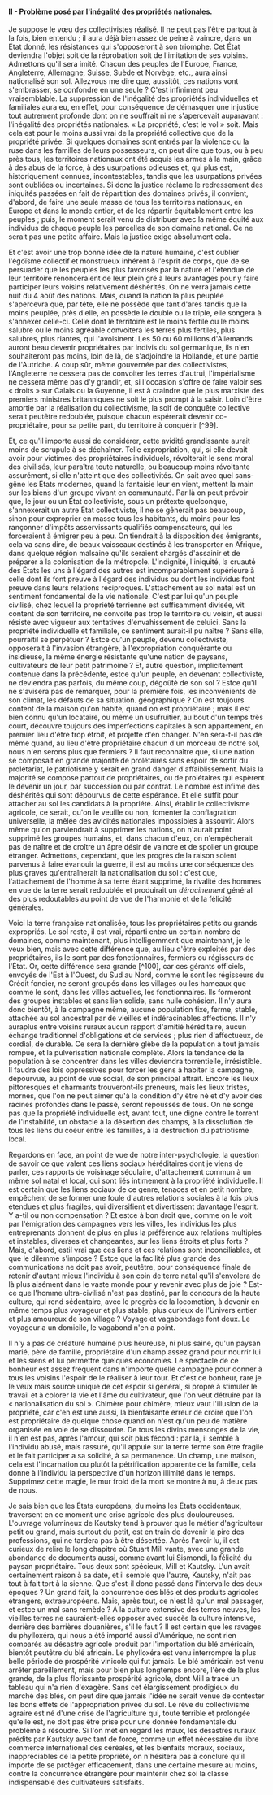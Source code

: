 #### II - Problème posé par l'inégalité des propriétés nationales.

Je suppose le vœu des collectivistes réalisé. Il ne peut pas l'être partout à la fois, bien entendu ; il aura déjà bien assez de peine à vaincre, dans un État donné, les résistances qui s'opposeront à son triomphe. Cet État deviendra l'objet soit de la réprobation soit de l'imitation de ses voisins. Admettons qu'il sera imité. Chacun des peuples de l'Europe, France, Angleterre, Allemagne, Suisse, Suède et Norvège, etc., aura ainsi nationalisé son sol. Allezvous me dire que, aussitôt, ces nations vont s'embrasser, se confondre en une seule ? C'est infiniment peu vraisemblable. La suppression de l'inégalité des propriétés individuelles et familiales aura eu, en effet, pour conséquence de démasquer une injustice tout autrement profonde dont on ne souffrait ni ne s'apercevait auparavant : l'inégalité des propriétés nationales. « La propriété, c'est le vol » soit. Mais cela est pour le moins aussi vrai de la propriété collective que de la propriété privée. Si quelques domaines sont entrés par la violence ou la ruse dans les familles de leurs possesseurs, on peut dire que tous, ou à peu près tous, les territoires nationaux ont été acquis les armes à la main, grâce à des abus de la force, à des usurpations odieuses et, qui plus est, historiquement connues, incontestables, tandis que les usurpations privées sont oubliées ou incertaines. Si donc la justice réclame le redressement des iniquités passées en fait de répartition des domaines privés, il convient, d'abord, de faire une seule masse de tous les territoires nationaux, en Europe et dans le monde entier, et de les répartir équitablement entre les peuples ; puis, le moment serait venu de distribuer avec la même équité aux individus de chaque peuple les parcelles de son domaine national. Ce ne serait pas une petite affaire. Mais la justice exige absolument cela.

Et c'est avoir une trop bonne idée de la nature humaine, c'est oublier l'égoïsme collectif et monstrueux inhérent à l'esprit de corps, que de se persuader que les peuples les plus favorisés par la nature et l'étendue de leur territoire renonceraient de leur plein gré à leurs avantages pour y faire participer leurs voisins relativement déshérités. On ne verra jamais cette nuit du 4 août des nations. Mais, quand la nation la plus peuplée s'apercevra que, par tête, elle ne possède que tant d'ares tandis que la moins peuplée, près d'elle, en possède le double ou le triple, elle songera à s'annexer celle-ci. Celle dont le territoire est le moins fertile ou le moins salubre ou le moins agréable convoitera les terres plus fertiles, plus salubres, plus riantes, qui l'avoisinent. Les 50 ou 60 millions d'Allemands auront beau devenir propriétaires par indivis du sol germanique, ils n'en souhaiteront pas moins, loin de là, de s'adjoindre la Hollande, et une partie de l'Autriche. A coup sûr, même gouvernée par des collectivistes, l'Angleterre ne cessera pas de convoiter les terres d'autrui, l'impérialisme ne cessera même pas d'y grandir, et, si l'occasion s'offre de faire valoir ses « droits » sur Calais ou la Guyenne, il est à craindre que le plus marxiste des premiers ministres britanniques ne soit le plus prompt à la saisir. Loin d'être amortie par la réalisation du collectivisme, la soif de conquête collective serait peutêtre redoublée, puisque chacun espérerait devenir co-propriétaire, pour sa petite part, du territoire à conquérir [^99].

Et, ce qu'il importe aussi de considérer, cette avidité grandissante aurait moins de scrupule à se déchaîner. Telle expropriation, qui, si elle devait avoir pour victimes des propriétaires individuels, révolterait le sens moral des civilisés, leur paraîtra toute naturelle, ou beaucoup moins révoltante assurément, si elle n'atteint que des collectivités. On sait avec quel sans-gêne les États modernes, quand la fantaisie leur en vient, mettent la main sur les biens d'un groupe vivant en communauté. Par là on peut prévoir que, le jour ou un État collectiviste, sous un prétexte quelconque, s'annexerait un autre État collectiviste, il ne se gênerait pas beaucoup, sinon pour exproprier en masse tous les habitants, du moins pour les rançonner d'impôts asservissants qualifiés compensateurs, qui les forceraient à émigrer peu à peu. On tiendrait à la disposition des émigrants, cela va sans dire, de beaux vaisseaux destinés à les transporter en Afrique, dans quelque région malsaine qu'ils seraient chargés d'assainir et de préparer à la colonisation de la métropole. L'indignité, l'iniquité, la cruauté des États les uns à l'égard des autres est incomparablement supérieure à celle dont ils font preuve à l'égard des individus ou dont les individus font preuve dans leurs relations réciproques. L'attachement au sol natal est un sentiment fondamental de la vie nationale. C'est par lui qu'un peuple civilisé, chez lequel la propriété terrienne est suffisamment divisée, vit content de son territoire, ne convoite pas trop le territoire du voisin, et aussi résiste avec vigueur aux tentatives d'envahissement de celuici. Sans la propriété individuelle et familiale, ce sentiment aurait-il pu naître ? Sans elle, pourraitil se perpétuer ? Estce qu'un peuple, devenu collectiviste, opposerait à l'invasion étrangère, à l'expropriation conquérante ou insidieuse, la même énergie résistante qu'une nation de paysans, cultivateurs de leur petit patrimoine ? Et, autre question, implicitement contenue dans la précédente, estce qu'un peuple, en devenant collectiviste, ne deviendra pas parfois, du même coup, dégoûté de son sol ? Estce qu'il ne s'avisera pas de remarquer, pour la première fois, les inconvénients de son climat, les défauts de sa situation. géographique ? On est toujours content de la maison qu'on habite, quand on est propriétaire ; mais il est bien connu qu'un locataire, ou même un usufruitier, au bout d'un temps très court, découvre toujours des imperfections capitales à son appartement, en premier lieu d'être trop étroit, et projette d'en changer. N'en sera-t-il pas de même quand, au lieu d'être propriétaire chacun d'un morceau de notre sol, nous n'en serons plus que fermiers ? Il faut reconnaître que, si une nation se composait en grande majorité de prolétaires sans espoir de sortir du prolétariat, le patriotisme y serait en grand danger d'affaiblissement. Mais la majorité se compose partout de propriétaires, ou de prolétaires qui espèrent le devenir un jour, par succession ou par contrat. Le nombre est infime des déshérités qui sont dépourvus de cette espérance. Et elle suffit pour attacher au sol les candidats à la propriété. Ainsi, établir le collectivisme agricole, ce serait, qu'on le veuille ou non, fomenter la conflagration universelle, la mêlée des avidités nationales impossibles à assouvir. Alors même qu'on parviendrait à supprimer les nations, on n'aurait point supprimé les groupes humains, et, dans chacun d'eux, on n'empêcherait pas de naître et de croître un âpre désir de vaincre et de spolier un groupe étranger. Admettons, cependant, que les progrès de la raison soient parvenus à faire évanouir la guerre, il est au moins une conséquence des plus graves qu'entraînerait la nationalisation du sol : c'est que, l'attachement de l'homme à sa terre étant supprimé, la rivalité des hommes en vue de la terre serait redoublée et produirait un _déracinement_ général des plus redoutables au point de vue de l'harmonie et de la félicité générales.

Voici la terre française nationalisée, tous les propriétaires petits ou grands expropriés. Le sol reste, il est vrai, réparti entre un certain nombre de domaines, comme maintenant, plus intelligemment que maintenant, je le veux bien, mais avec cette différence que, au lieu d'être exploités par des propriétaires, ils le sont par des fonctionnaires, fermiers ou régisseurs de l'État. Or, cette différence sera grande [^100], car ces gérants officiels, envoyés de l'Est à l'Ouest, du Sud au Nord, comme le sont les régisseurs du Crédit foncier, ne seront groupés dans les villages ou les hameaux que comme le sont, dans les villes actuelles, les fonctionnaires. Ils formeront des groupes instables et sans lien solide, sans nulle cohésion. Il n'y aura donc bientôt, à la campagne même, aucune population fixe, ferme, stable, attachée au sol ancestral par de vieilles et indéracinables affections. Il n'y auraplus entre voisins ruraux aucun rapport d'amitié héréditaire, aucun échange traditionnel d'obligations et de services ; plus rien d'affectueux, de cordial, de durable. Ce sera la dernière glèbe de la population à tout jamais rompue, et la pulvérisation nationale complète. Alors la tendance de la population à se concentrer dans les villes deviendra torrentielle, irrésistible. Il faudra des lois oppressives pour forcer les gens à habiter la campagne, dépourvue, au point de vue social, de son principal attrait. Encore les lieux pittoresques et charmants trouveront-ils preneurs, mais les lieux tristes, mornes, que l'on ne peut aimer qu'à la condition d'y être né et d'y avoir des racines profondes dans le passé, seront repoussés de tous. On ne songe pas que la propriété individuelle est, avant tout, une digne contre le torrent de l'instabilité, un obstacle à la désertion des champs, à la dissolution de tous les liens du coeur entre les familles, à la destruction du patriotisme local.

Regardons en face, an point de vue de notre inter-psychologie, la question de savoir ce que valent ces liens sociaux héréditaires dont je viens de parler, ces rapports de voisinage séculaire, d'attachement commun à un même sol natal et local, qui sont liés intimement à la propriété individuelle. Il est certain que les liens sociaux de ce genre, tenaces et en petit nombre, empêchent de se former une foule d'autres relations sociales à la fois plus étendues et plus fragiles, qui diversifient et divertissent davantage l'esprit. Y a-til ou non compensation ? Et estce à bon droit que, comme on le voit par l'émigration des campagnes vers les villes, les individus les plus entreprenants donnent de plus en plus la préférence aux relations multiples et instables, diverses et changeantes, sur les liens étroits et plus forts ? Mais, d'abord, estil vrai que ces liens et ces relations sont inconciliables, et que le dilemme s'impose ? Estce que la facilité plus grande des communications ne doit pas avoir, peutêtre, pour conséquence finale de retenir d'autant mieux l'individu à son coin de terre natal qu'il s'envolera de là plus aisément dans le vaste monde pour y revenir avec plus de joie ? Est-ce que l'homme ultra-civilisé n'est pas destiné, par le concours de la haute culture, qui rend sédentaire, avec le progrès de la locomotion, à devenir en même temps plus voyageur et plus stable, plus curieux de l'Univers entier et plus amoureux de son village ? Voyage et vagabondage font deux. Le voyageur a un domicile, le vagabond n'en a point.

Il n'y a pas de créature humaine plus heureuse, ni plus saine, qu'un paysan marié, père de famille, propriétaire d'un champ assez grand pour nourrir lui et les siens et lui permettre quelques économies. Le spectacle de ce bonheur est assez fréquent dans n'importe quelle campagne pour donner à tous les voisins l'espoir de le réaliser à leur tour. Et c'est ce bonheur, rare je le veux mais source unique de cet espoir si général, si propre à stimuler le travail et à colorer la vie et l'âme du cultivateur, que l'on veut détruire par la « nationalisation du sol ». Chimère pour chimère, mieux vaut l'illusion de la propriété, car c'en est une aussi, la bienfaisante erreur de croire que l'on est propriétaire de quelque chose quand on n'est qu'un peu de matière organisée en voie de se dissoudre. De tous les divins mensonges de la vie, il n'en est pas, après l'amour, qui soit plus fécond : par là, il semble à l'individu abusé, mais rassuré, qu'il appuie sur la terre ferme son être fragile et le fait participer a sa solidité, à sa permanence. Un champ, une maison, cela est l'incarnation ou plutôt la pétrification apparente de la famille, cela donne à l'individu la perspective d'un horizon illimité dans le temps. Supprimez cette magie, le mur froid de la mort se montre à nu, à deux pas de nous.

Je sais bien que les États européens, du moins les États occidentaux, traversent en ce moment une crise agricole des plus douloureuses. L'ouvrage volumineux de Kautsky tend à prouver que le métier d'agriculteur petit ou grand, mais surtout du petit, est en train de devenir la pire des professions, qui ne tardera pas à être désertée. Après l'avoir lu, il est curieux de relire le long chapitre où Stuart Mill vante, avec une grande abondance de documents aussi, comme avant lui Sismondi, la félicité du paysan propriétaire. Tous deux sont spécieux, Mill et Kautsky. L'un avait certainement raison à sa date, et il semble que l'autre, Kautsky, n'ait pas tout à fait tort à la sienne. Que s'est-il donc passé dans l'intervalle des deux époques ? Un grand fait, la concurrence des blés et des produits agricoles étrangers, extraeuropéens. Mais, après tout, ce n'est là qu'un mal passager, et estce un mal sans remède ? A la culture extensive des terres neuves, les vieilles terres ne sauraient-elles opposer avec succès la culture intensive, derrière des barrières douanières, s'il le faut ? Il est certain que les ravages du phylloxéra, qui nous a été importé aussi d'Amérique, ne sont rien comparés au désastre agricole produit par l'importation du blé américain, bientôt peutêtre du blé africain. Le phylloxéra est venu interrompre la plus belle période de prospérité vinicole qui fut jamais. Le blé américain est venu arrêter pareillement, mais pour bien plus longtemps encore, l'ère de la plus grande, de la plus florissante prospérité agricole, dont Mill a tracé un tableau qui n'a rien d'exagère. Sans cet élargissement prodigieux du marché des blés, on peut dire que jamais l'idée ne serait venue de contester les bons effets de l'appropriation privée du sol. Le rêve du collectivisme agraire est né d'une crise de l'agriculture qui, toute terrible et prolongée qu'elle est, ne doit pas être prise pour une donnée fondamentale du problème à résoudre. Si l'on met en regard les maux, les désastres ruraux prédits par Kautsky avec tant de force, comme un effet nécessaire du libre commerce international des céréales, et les bienfaits moraux, sociaux, inappréciables de la petite propriété, on n'hésitera pas à conclure qu'il importe de se protéger efficacement, dans une certaine mesure au moins, contre la concurrence étrangère pour maintenir chez soi la classe indispensable des cultivateurs satisfaits.

